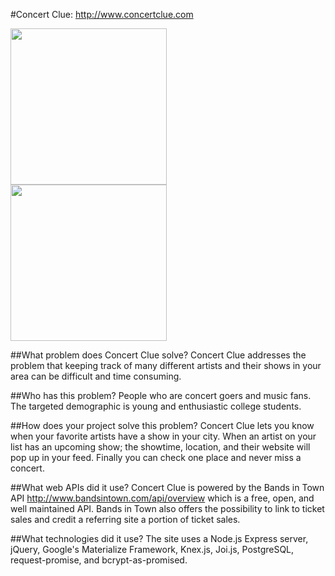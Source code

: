 #Concert Clue: http://www.concertclue.com
<div style="display: inline-block;">
<div style="margin-right: 20px; display: inline-block;">
  <img src="http://i.giphy.com/l0HlG9Cn2BTH4btnO.gif" height="250">
</div>
<div style="display: inline-block;">
  <img src="http://i.giphy.com/l0HlT2gqktrz5HmV2.gif" height="250">
</div>
<div>


##What problem does Concert Clue solve?
Concert Clue addresses the problem that keeping track of many different artists and their shows in your area can be difficult and time consuming.

##Who has this problem?
People who are concert goers and music fans. The targeted demographic is young and enthusiastic college students.

##How does your project solve this problem?
Concert Clue lets you know when your favorite artists have a show in your city. When an artist on your list has an upcoming show; the showtime, location, and their website will pop up in your feed.  Finally you can check one place and never miss a concert.

##What web APIs did it use?
Concert Clue is powered by the Bands in Town API http://www.bandsintown.com/api/overview which is a free, open, and well maintained API. Bands in Town also offers the possibility to link to ticket sales and credit a referring site a portion of ticket sales.

##What technologies did it use?
The site uses a Node.js Express server, jQuery, Google's Materialize Framework, Knex.js, Joi.js, PostgreSQL, request-promise, and bcrypt-as-promised.
